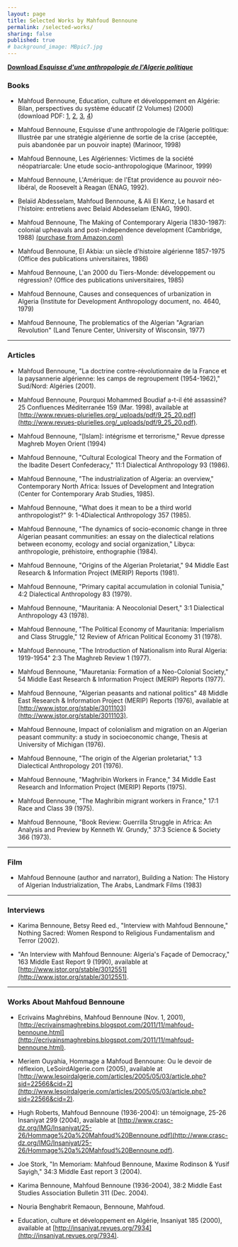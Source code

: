 ```yaml
---
layout: page
title: Selected Works by Mahfoud Bennoune
permalink: /selected-works/
sharing: false
published: true
# background_image: MBpic7.jpg
---
```


[**Download _Esquisse d'une anthropologie de l'Algerie politique_**](/assets/files/Esquisse-d-une-anthropologie-de-l-algerie-politique.pdf)

### Books

- Mahfoud Bennoune, Education, culture et développement en Algérie: Bilan, perspectives du système éducatif (2 Volumes) (2000)  
  (download PDF: [1](/assets/files/Education-culture-development-Mahfoud-Bennoune-Part-1.pdf), [2](/assets/files/Education-culture-development-Mahfoud-Bennoune-Part-2.pdf), [3](/assets/files/Education-culture-development-Mahfoud-Bennoune-Part-3.pdf), [4](/assets/files/Education-culture-development-Mahfoud-Bennoune-Part-4.pdf))

- Mahfoud Bennoune, Esquisse d'une anthropologie de l'Algerie politique: Illustrée par une stratégie algérienne de sortie de la crise (acceptée, puis abandonée par un pouvoir inapte) (Marinoor, 1998)

- Mahfoud Bennoune, Les Algériennes: Victimes de la société néopatriarcale: Une etude socio-anthropologique (Marinoor, 1999)

- Mahfoud Bennoune, L'Amérique: de l'Etat providence au pouvoir néo-libéral, de Roosevelt à Reagan (ENAG, 1992).

- Belaïd Abdesselam, Mahfoud Bennoune, & Ali El Kenz, Le hasard et l'histoire: entretiens avec Belaid Abdesselam (ENAG, 1990).

- Mahfoud Bennoune, The Making of Contemporary Algeria (1830-1987): colonial upheavals and post-independence development (Cambridge, 1988) [(purchase from Amazon.com)](http://www.amazon.com/Contemporary-Algeria-1830-1987-Cambridge-Library/dp/0521524326)

- Mahfoud Bennoune, El Akbia: un siècle d'histoire algérienne 1857-1975 (Office des publications universitaires, 1986)

- Mahfoud Bennoune, L'an 2000 du Tiers-Monde: développement ou régression? (Office des publications universitaires, 1985)

- Mahfoud Bennoune, Causes and consequences of urbanization in Algeria (Institute for Development Anthropology document, no. 4640, 1979)

- Mahfoud Bennoune, The problematics of the Algerian "Agrarian Revolution" (Land Tenure Center, University of Wisconsin, 1977)

---

### Articles

- Mahfoud Bennoune, "La doctrine contre-révolutionnaire de la France et la paysannerie algérienne: les camps de regroupement (1954-1962)," Sud/Nord: Algéries (2001).

- Mahfoud Bennoune, Pourquoi Mohammed Boudiaf a-t-il été assassiné? 25 Confluences Méditerranée 159 (Mar. 1998), available at [http://www.revues-plurielles.org/_uploads/pdf/9_25_20.pdf](http://www.revues-plurielles.org/_uploads/pdf/9_25_20.pdf).

- Mahfoud Bennoune, "[Islam]: intégrisme et terrorisme," Revue dpresse Maghreb Moyen Orient (1994)

- Mahfoud Bennoune, "Cultural Ecological Theory and the Formation of the Ibadite Desert Confederacy," 11:1 Dialectical Anthropology 93 (1986).

- Mahfoud Bennoune, "The industrialization of Algeria: an overview," Contemporary North Africa: Issues of Development and Integration (Center for Contemporary Arab Studies, 1985).

- Mahfoud Bennoune, "What does it mean to be a third world anthropologist?" 9: 1-4Dialectical Anthropology 357 (1985).

- Mahfoud Bennoune, "The dynamics of socio-economic change in three Algerian peasant communities: an essay on the dialectical relations between economy, ecology and social organization," Libyca: anthropologie, préhistoire, enthographie (1984).

- Mahfoud Bennoune, "Origins of the Algerian Proletariat," 94 Middle East Research & Information Project (MERIP) Reports (1981).

- Mahfoud Bennoune, "Primary capital accumulation in colonial Tunisia," 4:2 Dialectical Anthropology 83 (1979).

- Mahfoud Bennoune, "Mauritania: A Neocolonial Desert," 3:1 Dialectical Anthropology 43 (1978).

- Mahfoud Bennoune, "The Political Economy of Mauritania: Imperialism and Class Struggle," 12 Review of African Political Economy 31 (1978).

- Mahfoud Bennoune, "The Introduction of Nationalism into Rural Algeria: 1919-1954" 2:3 The Maghreb Review 1 (1977).

- Mahfoud Bennoune, "Mauretania: Formation of a Neo-Colonial Society," 54 Middle East Research & Information Project (MERIP) Reports (1977).

- Mahfoud Bennoune, "Algerian peasants and national politics" 48 Middle East Research & Information Project (MERIP) Reports (1976), available at [http://www.jstor.org/stable/3011103](http://www.jstor.org/stable/3011103).

- Mahfoud Bennoune, Impact of colonialism and migration on an Algerian peasant community: a study in socioeconomic change, Thesis at University of Michigan (1976).

- Mahfoud Bennoune, "The origin of the Algerian proletariat," 1:3 Dialectical Anthropology 201 (1976).

- Mahfoud Bennoune, "Maghribin Workers in France," 34 Middle East Research and Information Project (MERIP) Reports (1975).

- Mahfoud Bennoune, "The Maghribin migrant workers in France," 17:1 Race and Class 39 (1975).

- Mahfoud Bennoune, "Book Review: Guerrilla Struggle in Africa: An Analysis and Preview by Kenneth W. Grundy," 37:3 Science & Society 366 (1973).

---

### Film

- Mahfoud Bennoune (author and narrator), Building a Nation: The History of Algerian Industrialization, The Arabs, Landmark Films (1983)

---

### Interviews

- Karima Bennoune, Betsy Reed ed., "Interview with Mahfoud Bennoune," Nothing Sacred: Women Respond to Religious Fundamentalism and Terror (2002).

- "An Interview with Mahfoud Bennoune: Algeria's Façade of Democracy," 163 Middle East Report 9 (1990), available at [http://www.jstor.org/stable/3012551](http://www.jstor.org/stable/3012551).

---

### Works About Mahfoud Bennoune

- Ecrivains Maghrébins, Mahfoud Bennoune (Nov. 1, 2001), [http://ecrivainsmaghrebins.blogspot.com/2011/11/mahfoud-bennoune.html](http://ecrivainsmaghrebins.blogspot.com/2011/11/mahfoud-bennoune.html).

- Meriem Ouyahia, Hommage a Mahfoud Bennoune: Ou le devoir de réflexion, LeSoirdAlgerie.com (2005), available at [http://www.lesoirdalgerie.com/articles/2005/05/03/article.php?sid=22566&cid=2](http://www.lesoirdalgerie.com/articles/2005/05/03/article.php?sid=22566&cid=2).

- Hugh Roberts, Mahfoud Bennoune (1936-2004): un témoignage, 25-26 Insaniyat 299 (2004), available at [http://www.crasc-dz.org/IMG/Insaniyat/25-26/Hommage%20a%20Mahfoud%20Bennoune.pdf](http://www.crasc-dz.org/IMG/Insaniyat/25-26/Hommage%20a%20Mahfoud%20Bennoune.pdf).

- Joe Stork, "In Memoriam: Mahfoud Bennoune, Maxime Rodinson & Yusif Sayigh," 34:3 Middle East report 3 (2004).

- Karima Bennoune, Mahfoud Bennoune (1936-2004), 38:2 Middle East Studies Association Bulletin 311 (Dec. 2004).

- Nouria Benghabrit Remaoun, Bennoune, Mahfoud.

- Education, culture et développement en Algérie, Insaniyat 185 (2000), available at [http://insaniyat.revues.org/7934](http://insaniyat.revues.org/7934).
